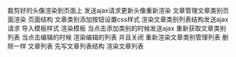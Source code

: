 裁剪好的头像渲染到页面上
发送ajax请求更新头像重新渲染
文章管理文章类别页面渲染
页面结构  文章类别添加按钮设置css样式
渲染文章类别列表结构发送ajax请求 导入模板样式 渲染模板
当点击添加类别的时候发送ajax
重新获取文章类别列表
当点击编辑的时候 渲染编辑的列表 并且关闭 重新渲染文章类别管理列表
删除一样
文章列表
先写文章列表结构 渲染文章列表